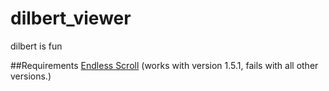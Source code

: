 dilbert\_viewer
==============

dilbert is fun

##Requirements
[Endless Scroll](https://github.com/fredwu/jquery-endless-scroll/) (works with version 1.5.1, fails with all other versions.)
